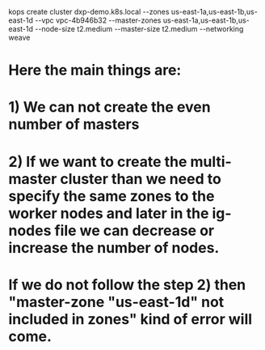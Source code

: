 kops create cluster dxp-demo.k8s.local --zones us-east-1a,us-east-1b,us-east-1d --vpc vpc-4b946b32 --master-zones us-east-1a,us-east-1b,us-east-1d --node-size t2.medium --master-size t2.medium --networking weave

# Here the main things are:

  # 1) We can not create the even number of masters
  
  # 2) If we want to create the multi-master cluster than we need to specify the same zones to the worker nodes and later in the ig-nodes file we can decrease or increase the number of nodes.
  
# If we do not follow the step 2) then "master-zone "us-east-1d" not included in zones" kind of error will come.